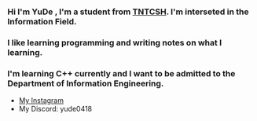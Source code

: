 ### Hi I'm YuDe , I'm a student from [TNTCSH](https://www.tntcsh.tn.edu.tw/portal). I'm interseted in the **Information Field**.  
### I like learning programming and writing notes on what I learning.
### I'm learning C++ currently and I want to be admitted to the Department of Information Engineering.

* [My Instagram](https://www.instagram.com/c.__yd/)
* My Discord: yude0418

